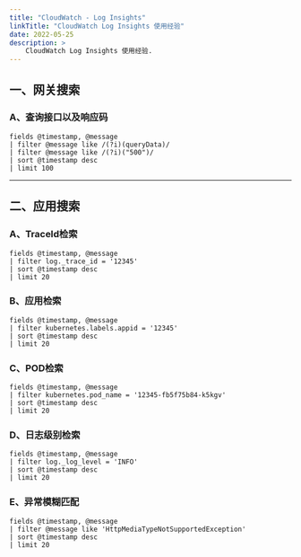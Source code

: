 ```yaml
---
title: "CloudWatch - Log Insights"
linkTitle: "CloudWatch Log Insights 使用经验"
date: 2022-05-25
description: >
    CloudWatch Log Insights 使用经验.
---
```


## 一、网关搜索

### A、查询接口以及响应码

```
fields @timestamp, @message
| filter @message like /(?i)(queryData)/
| filter @message like /(?i)("500")/
| sort @timestamp desc
| limit 100
```

-------------

## 二、应用搜索

### A、TraceId检索

```
fields @timestamp, @message
| filter log._trace_id = '12345'
| sort @timestamp desc
| limit 20
```

### B、应用检索

```
fields @timestamp, @message
| filter kubernetes.labels.appid = '12345'
| sort @timestamp desc
| limit 20
```

### C、POD检索

```
fields @timestamp, @message
| filter kubernetes.pod_name = '12345-fb5f75b84-k5kgv'
| sort @timestamp desc
| limit 20
```

### D、日志级别检索

```
fields @timestamp, @message
| filter log._log_level = 'INFO'
| sort @timestamp desc
| limit 20
```

### E、异常模糊匹配

```
fields @timestamp, @message
| filter @message like 'HttpMediaTypeNotSupportedException'
| sort @timestamp desc
| limit 20
```
